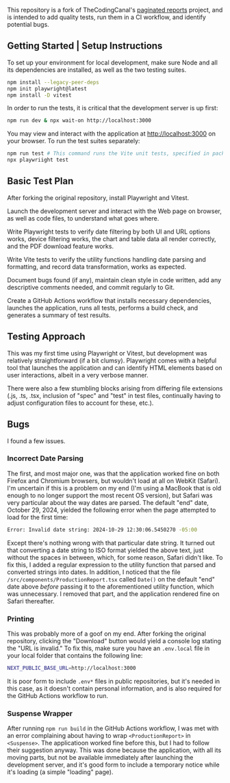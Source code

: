 
This repository is a fork of TheCodingCanal's
[paginated reports](https://github.com/TheCodingCanal/paginated-reports)
project, and is intended to add quality tests, run them in a CI workflow, and
identify potential bugs.

## Getting Started | Setup Instructions

To set up your environment for local development, make sure Node and all its
dependencies are installed, as well as the two testing suites.

```bash
npm install --legacy-peer-deps
npm init playwright@latest
npm install -D vitest
```

In order to run the tests, it is critical that the development server is up
first:

```bash
npm run dev & npx wait-on http://localhost:3000
```

You may view and interact with the application at
[http://localhost:3000](http://localhost:3000) on your browser. To run the test
suites separately:

```bash
npm run test # This command runs the Vite unit tests, specified in package.json.
npx playwriight test
```

## Basic Test Plan

After forking the original repository, install Playwright and Vitest.

Launch the development server and interact with the Web page on browser, as
well as code files, to understand what goes where.

Write Playwright tests to verify date filtering by both UI and URL options
works, device filtering works, the chart and table data all render correctly,
and the PDF download feature works.

Write Vite tests to verify the utility functions handling date parsing and
formatting, and record data transformation, works as expected.

Document bugs found (if any), maintain clean style in code written, add any
descriptive comments needed, and commit regularly to Git.

Create a GitHub Actions workflow that installs necessary dependencies, launches
the application, runs all tests, performs a build check, and generates a
summary of test results.

## Testing Approach

This was my first time using Playwright or Vitest, but development was
relatively straightforward (if a bit clumsy). Playwright comes with a helpful
tool that launches the application and can identify HTML elements based on user
interactions, albeit in a very verbose manner.

There were also a few stumbling blocks arising from differing file extensions
(.js, .ts, .tsx, inclusion of "spec" and "test" in test files, continually
having to adjust configuration files to account for these, etc.).

## Bugs

I found a few issues.

### Incorrect Date Parsing

The first, and most major one, was that the application worked fine on both
Firefox and Chromium browsers, but wouldn't load at all on WebKit (Safari). I'm
uncertain if this is a problem on my end (I'm using a MacBook that is old
enough to no longer support the most recent OS version), but Safari was very
particular about the way dates are parsed. The default "end" date, October 29,
2024, yielded the following error when the page attempted to load for the first
time:

```bash
Error: Invalid date string: 2024-10-29 12:30:06.5450270 -05:00
```

Except there's nothing wrong with that particular date string. It turned out
that converting a date string to ISO format yielded the above text, just
without the spaces in between, which, for some reason, Safari didn't like. To
fix this, I added a regular expression to the utility function that parsed and
converted strings into dates. In addition, I noticed that the file
`/src/components/ProductionReport.tsx` called `Date()` on the default "end"
date above _before_ passing it to the aforementioned utility function, which
was unnecessary. I removed that part, and the application rendered fine on
Safari thereafter.

### Printing

This was probably more of a goof on my end. After forking the original
repository, clicking the "Download" button would yield a console log stating
the "URL is invalid." To fix this, make sure you have an `.env.local` file in
your local folder that contains the following line:

```bash
NEXT_PUBLIC_BASE_URL=http://localhost:3000
```

It is poor form to include `.env*` files in public repositories, but it's
needed in this case, as it doesn't contain personal information, and is also
required for the GitHub Actions workflow to run.

### Suspense Wrapper

After running `npm run build` in the GitHub Actions workflow, I was met with an
error complaining about having to wrap `<ProductionReport>` in `<Suspense>`.
The applicatioon worked fine before this, but I had to follow their suggestion
anyway. This was done because the application, with all its moving parts, but
not be available immediately after launching the development server, and it's
good form to include a temporary notice while it's loading (a simple "loading"
page).
